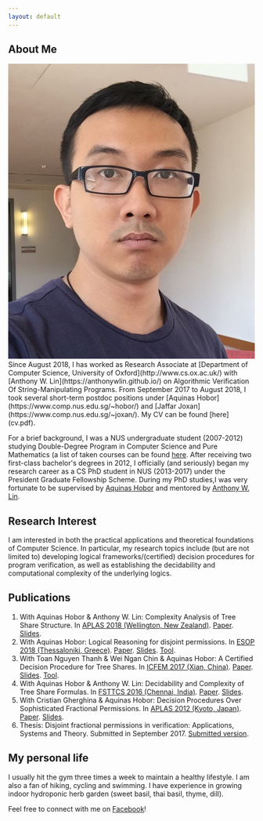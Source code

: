 ```yaml
---
layout: default
---
```


## About Me

<img class="profile-picture" src="me.jpg">
Since August 2018, I has worked as Research Associate at [Department of Computer Science, University of Oxford](http://www.cs.ox.ac.uk/) with [Anthony W. Lin](https://anthonywlin.github.io/) on Algorithmic Verification Of String-Manipulating Programs. From September 2017 to August 2018, I took several short-term postdoc positions under [Aquinas Hobor](https://www.comp.nus.edu.sg/~hobor/) and [Jaffar Joxan](https://www.comp.nus.edu.sg/~joxan/). My CV can be found [here](cv.pdf).

For a brief background, I was a NUS undergraduate student (2007-2012) studying Double-Degree Program in Computer Science and Pure Mathematics (a list of taken courses can be found [here](courses.html). After receiving two first-class bachelor's degrees in 2012, I officially (and seriously) began my research career as a CS PhD student in NUS (2013-2017) under the President Graduate Fellowship Scheme. During my PhD studies,I was very fortunate to be supervised by [Aquinas Hobor](https://www.comp.nus.edu.sg/~hobor/) and mentored by [Anthony W. Lin](https://anthonywlin.github.io/).

## Research Interest

I am interested in both the practical applications and theoretical foundations of Computer Science. In particular, my research topics include (but are not limited to) developing logical frameworks/(certified) decision procedures for program verification, as well as establishing the decidability and computational complexity of the underlying logics.

## Publications

1. With Aquinas Hobor & Anthony W. Lin: Complexity Analysis of Tree Share Structure. In [APLAS 2018 (Wellington, New Zealand)](http://aplas2018.org/). [Paper](/publication/aplas18.pdf). [Slides](/slides/aplas18_slides.pdf).
2. With Aquinas Hobor: Logical Reasoning for disjoint permissions. In [ESOP 2018 (Thessaloniki, Greece)](https://www.etaps.org/index.php/2018/esop). [Paper](/publication/esop18full.pdf). [Slides](/slides/esop18_slides.pdf). [Tool](https://github.com/lexuanbach/share-infer).
3. With Toan Nguyen Thanh & Wei Ngan Chin & Aquinas Hobor: A Certified Decision Procedure for Tree Shares. In [ICFEM 2017 (Xian, China)](http://ictt.xidian.edu.cn/icfem2017/index.html). [Paper](/publication/icfem17full.pdf). [Slides](/slides/icfem17_slides.pdf). [Tool](https://github.com/lexuanbach/certified-permission-procedure).
4. With Aquinas Hobor & Anthony W. Lin: Decidability and Complexity of Tree Share Formulas. In [FSTTCS 2016 (Chennai, India)](https://www.fsttcs.org.in/archives/2016/). [Paper](/publication/fsttcs16.pdf). [Slides](/slides/fsttcs16_slides.pdf).
5. With Cristian Gherghina & Aquinas Hobor: Decision Procedures Over Sophisticated Fractional Permissions. In [APLAS 2012 (Kyoto, Japan)](http://aplas12.kuis.kyoto-u.ac.jp/). [Paper](/publication/aplas12.pdf). [Slides](/slides/aplas12_slides.pdf).
6. Thesis: Disjoint fractional permissions in verification: Applications, Systems and Theory. Submitted in September 2017. [Submitted version](/publication/thesis.pdf).

## My personal life

I usually hit the gym three times a week to maintain a healthy lifestyle. I am also a fan of hiking, cycling and swimming. I have experience in growing indoor hydroponic herb garden (sweet basil, thai basil, thyme, dill).

Feel free to connect with me on [Facebook](https://www.facebook.com/bachdylan)!

